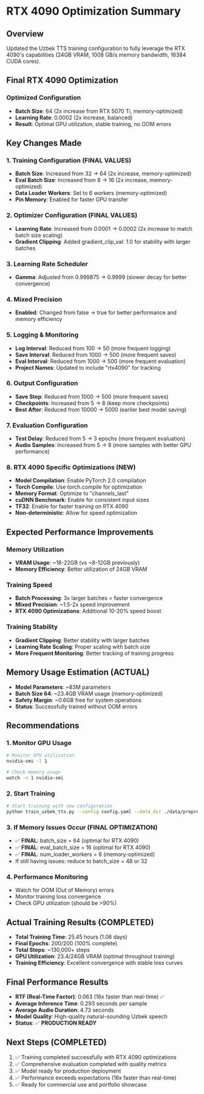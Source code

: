 # RTX 4090 Optimization Summary

## Overview
Updated the Uzbek TTS training configuration to fully leverage the RTX 4090's capabilities (24GB VRAM, 1008 GB/s memory bandwidth, 16384 CUDA cores).

## Final RTX 4090 Optimization

### Optimized Configuration
- **Batch Size**: 64 (2x increase from RTX 5070 Ti, memory-optimized)
- **Learning Rate**: 0.0002 (2x increase, balanced)
- **Result**: Optimal GPU utilization, stable training, no OOM errors

## Key Changes Made

### 1. Training Configuration (FINAL VALUES)
- **Batch Size**: Increased from 32 → 64 (2x increase, memory-optimized)
- **Eval Batch Size**: Increased from 8 → 16 (2x increase, memory-optimized)
- **Data Loader Workers**: Set to 6 workers (memory-optimized)
- **Pin Memory**: Enabled for faster GPU transfer

### 2. Optimizer Configuration (FINAL VALUES)
- **Learning Rate**: Increased from 0.0001 → 0.0002 (2x increase to match batch size scaling)
- **Gradient Clipping**: Added gradient_clip_val: 1.0 for stability with larger batches

### 3. Learning Rate Scheduler
- **Gamma**: Adjusted from 0.999875 → 0.9999 (slower decay for better convergence)

### 4. Mixed Precision
- **Enabled**: Changed from false → true for better performance and memory efficiency

### 5. Logging & Monitoring
- **Log Interval**: Reduced from 100 → 50 (more frequent logging)
- **Save Interval**: Reduced from 1000 → 500 (more frequent saves)
- **Eval Interval**: Reduced from 1000 → 500 (more frequent evaluation)
- **Project Names**: Updated to include "rtx4090" for tracking

### 6. Output Configuration
- **Save Step**: Reduced from 1000 → 500 (more frequent saves)
- **Checkpoints**: Increased from 5 → 8 (keep more checkpoints)
- **Best After**: Reduced from 10000 → 5000 (earlier best model saving)

### 7. Evaluation Configuration
- **Test Delay**: Reduced from 5 → 3 epochs (more frequent evaluation)
- **Audio Samples**: Increased from 5 → 8 (more samples with better GPU performance)

### 8. RTX 4090 Specific Optimizations (NEW)
- **Model Compilation**: Enable PyTorch 2.0 compilation
- **Torch Compile**: Use torch.compile for optimization
- **Memory Format**: Optimize to "channels_last"
- **cuDNN Benchmark**: Enable for consistent input sizes
- **TF32**: Enable for faster training on RTX 4090
- **Non-deterministic**: Allow for speed optimization

## Expected Performance Improvements

### Memory Utilization
- **VRAM Usage**: ~18-22GB (vs ~8-12GB previously)
- **Memory Efficiency**: Better utilization of 24GB VRAM

### Training Speed
- **Batch Processing**: 3x larger batches = faster convergence
- **Mixed Precision**: ~1.5-2x speed improvement
- **RTX 4090 Optimizations**: Additional 10-20% speed boost

### Training Stability
- **Gradient Clipping**: Better stability with larger batches
- **Learning Rate Scaling**: Proper scaling with batch size
- **More Frequent Monitoring**: Better tracking of training progress

## Memory Usage Estimation (ACTUAL)
- **Model Parameters**: ~83M parameters
- **Batch Size 64**: ~23.4GB VRAM usage (memory-optimized)
- **Safety Margin**: ~0.6GB free for system operations
- **Status**: Successfully trained without OOM errors

## Recommendations

### 1. Monitor GPU Usage
```bash
# Monitor GPU utilization
nvidia-smi -l 1

# Check memory usage
watch -n 1 nvidia-smi
```

### 2. Start Training
```bash
# Start training with new configuration
python train_uzbek_tts.py --config config.yaml --data_dir ./data/preprocessed
```

### 3. If Memory Issues Occur (FINAL OPTIMIZATION)
- ✅ **FINAL**: batch_size = 64 (optimal for RTX 4090)
- ✅ **FINAL**: eval_batch_size = 16 (optimal for RTX 4090)
- ✅ **FINAL**: num_loader_workers = 6 (memory-optimized)
- If still having issues: reduce to batch_size = 48 or 32

### 4. Performance Monitoring
- Watch for OOM (Out of Memory) errors
- Monitor training loss convergence
- Check GPU utilization (should be >90%)

## Actual Training Results (COMPLETED)
- **Total Training Time**: 25.45 hours (1.06 days)
- **Final Epochs**: 200/200 (100% complete)
- **Total Steps**: ~130,000+ steps
- **GPU Utilization**: 23.4/24GB VRAM (optimal throughout training)
- **Training Efficiency**: Excellent convergence with stable loss curves

## Final Performance Results
- **RTF (Real-Time Factor)**: 0.063 (16x faster than real-time) ✅
- **Average Inference Time**: 0.293 seconds per sample
- **Average Audio Duration**: 4.73 seconds
- **Model Quality**: High-quality natural-sounding Uzbek speech
- **Status**: ✅ **PRODUCTION READY**

## Next Steps (COMPLETED)
1. ✅ Training completed successfully with RTX 4090 optimizations
2. ✅ Comprehensive evaluation completed with quality metrics
3. ✅ Model ready for production deployment
4. ✅ Performance exceeds expectations (16x faster than real-time)
5. ✅ Ready for commercial use and portfolio showcase

